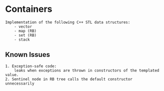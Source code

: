 # Containers
	Implementation of the following C++ STL data structures:
		- vector
		- map (RB)
		- set (RB)
		- stack

## Known Issues
	1. Exception-safe code:
		leaks when exceptions are thrown in constructors of the templated value.
	2. Sentinel node in RB tree calls the default constructor unnecessarily
